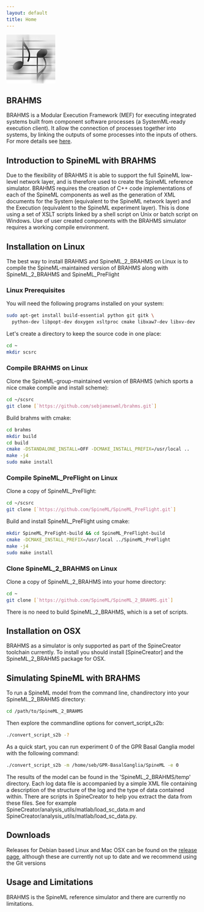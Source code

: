 ```yaml
---
layout: default
title: Home
---
```


![b] 

BRAHMS
------

BRAHMS is a Modular Execution Framework (MEF) for executing integrated systems built from component software processes (a SystemML-ready execution client). It allow the connection of processes together into systems, by linking the outputs of some processes into the inputs of others. For more details see [here].

Introduction to SpineML with BRAHMS
-----------------------------------

Due to the flexibility of BRAHMS it is able to support the full SpineML low-level network layer, and is therefore used to create the SpineML reference simulator. BRAHMS requires the creation of C++ code implementations of each of the SpineML components as well as the generation of XML documents for the System (equivalent to the SpineML network layer) and the Execution (equivalent to the SpineML experiment layer). This is done using a set of XSLT scripts linked by a shell script on Unix or batch script on Windows. Use of user created components with the BRAHMS simulator requires a working compile environment.

Installation on Linux
---------------------

The best way to install BRAHMS and SpineML\_2\_BRAHMS on Linux is to compile the SpineML-maintained version of BRAHMS along with SpineML\_2\_BRAHMS and SpineML\_PreFlight

### Linux Prerequisites

You will need the following programs installed on your system:

``` bash
sudo apt-get install build-essential python git gitk \
  python-dev libpopt-dev doxygen xsltproc cmake libxaw7-dev libxv-dev
```

Let's create a directory to keep the source code in one place:

``` bash
cd ~
mkdir scsrc
```

### Compile BRAHMS on Linux

Clone the SpineML-group-maintained version of BRAHMS (which sports a nice cmake compile and install scheme):

``` bash
cd ~/scsrc
git clone [`https://github.com/sebjameswml/brahms.git`]
```

Build brahms with cmake:

``` bash
cd brahms
mkdir build
cd build
cmake -DSTANDALONE_INSTALL=OFF -DCMAKE_INSTALL_PREFIX=/usr/local ..
make -j4
sudo make install
```

### Compile SpineML\_PreFlight on Linux

Clone a copy of SpineML\_PreFlight:

``` bash
cd ~/scsrc
git clone [`https://github.com/SpineML/SpineML_PreFlight.git`]
```

Build and install SpineML\_PreFlight using cmake:

``` bash
mkdir SpineML_PreFight-build && cd SpineML_PreFlight-build
cmake -DCMAKE_INSTALL_PREFIX=/usr/local ../SpineML_PreFlight
make -j4
sudo make install
```

### Clone SpineML\_2\_BRAHMS on Linux

Clone a copy of SpineML\_2\_BRAHMS into your home directory:

``` bash
cd ~
git clone [`https://github.com/SpineML/SpineML_2_BRAHMS.git`]
```

There is no need to build SpineML\_2\_BRAHMS, which is a set of scripts.

Installation on OSX
-------------------

BRAHMS as a simulator is only supported as part of the SpineCreator toolchain currently. To install you should install [SpineCreator] and the SpineML\_2\_BRAHMS package for OSX.

Simulating SpineML with BRAHMS
------------------------------

To run a SpineML model from the command line, chandirectory into your SpineML\_2\_BRAHMS directory:

``` bash
cd /path/to/SpineML_2_BRAHMS
```

Then explore the commandline options for convert\_script\_s2b:

``` bash
./convert_script_s2b -?
```

As a quick start, you can run experiment 0 of the GPR Basal Ganglia model with the following command:

``` bash
./convert_script_s2b -m /home/seb/GPR-BasalGanglia/SpineML -e 0
```

The results of the model can be found in the 'SpineML\_2\_BRAHMS/temp' directory. Each log data file is accompanied by a simple XML file containing a description of the structure of the log and the type of data contained within. There are scripts in SpineCreator to help you extract the data from these files. See for example SpineCreator/analysis\_utils/matlab/load\_sc\_data.m and SpineCreator/analysis\_utils/matlab/load\_sc\_data.py.

Downloads
---------

Releases for Debian based Linux and Mac OSX can be found on the [release page](https://github.com/SpineML/SpineML_2_BRAHMS/releases/tag/1.0.0-1), although these are currently not up to date and we recommend using the Git versions

Usage and Limitations
---------------------

BRAHMS is the SpineML reference simulator and there are currently no limitations.

  [b]: /public/images/Brahmslogo-128.png "fig:Brahmslogo-128.png"
  [here]: http://brahms.sourceforge.net/home/
